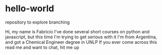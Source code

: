 # hello-world
repository to explore branching

Hi, my name is Fabricio
I've done several short courses on python and javascript, but this time I'm trying to get serious with it
I'm from Argentina, and got a Chemical Engineer degree in UNLP
If you ever come across this read me and want to chat, hit me up
